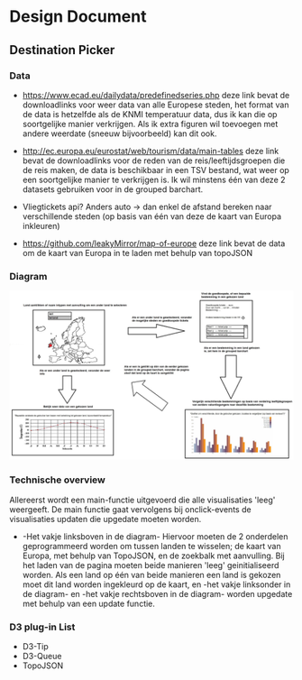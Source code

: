 # Design Document

## Destination Picker

### Data 

- https://www.ecad.eu/dailydata/predefinedseries.php  deze link bevat de downloadlinks voor weer data van alle Europese steden, 
het format van de data is hetzelfde als de KNMI temperatuur data, dus ik kan die op soortgelijke manier verkrijgen. Als ik extra 
figuren wil toevoegen met andere weerdate (sneeuw bijvoorbeeld) kan dit ook.

- http://ec.europa.eu/eurostat/web/tourism/data/main-tables  deze link bevat de downloadlinks voor de reden van de reis/leeftijdsgroepen
die de reis maken, de data is beschikbaar in een TSV bestand, wat weer op een soortgelijke manier te verkrijgen is. Ik wil minstens 
één van deze 2 datasets gebruiken voor in de grouped barchart.

- Vliegtickets api? Anders auto -> dan enkel de afstand bereken naar verschillende steden (op basis van één van deze de kaart van Europa inkleuren)

- https://github.com/leakyMirror/map-of-europe deze link bevat de data om de kaart van Europa in te laden met behulp van topoJSON


### Diagram

![alt text](https://github.com/StevenProg/ProgrammeerProject/blob/master/Images/Proposal_Europe_Diagram.jpg)

### Technische overview

Allereerst wordt een main-functie uitgevoerd die alle visualisaties 'leeg' weergeeft. De main functie gaat vervolgens bij onclick-events de visualisaties updaten die upgedate moeten worden.

- -Het vakje linksboven in de diagram- Hiervoor moeten de 2 onderdelen geprogrammeerd worden om tussen landen te wisselen; de kaart van Europa, met behulp van TopoJSON, en de zoekbalk met aanvulling. Bij het laden van de pagina moeten beide manieren 'leeg' geinitialiseerd worden. Als een land op één van beide manieren een land is gekozen moet dit land worden ingekleurd op de kaart, en -het vakje linksonder in de diagram- en -het vakje rechtsboven in de diagram- worden upgedate met behulp van een update functie. 


### D3 plug-in List

- D3-Tip
- D3-Queue
- TopoJSON
